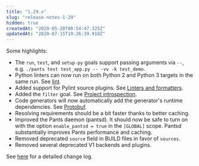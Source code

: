 ```yaml
---
title: "1.29.x"
slug: "release-notes-1-29"
hidden: true
createdAt: "2020-05-20T00:54:47.325Z"
updatedAt: "2020-07-15T19:26:39.918Z"
---
```

Some highlights:

- The `run`, `test`, and `setup-py` goals support passing arguments via `--`, e.g. `./pants test test_app.py -- -vv -k test_demo`.
- Python linters can now run on both Python 2 and Python 3 targets in the same run. See [lint](doc:python-lint-goal).
- Added support for Pylint source plugins. See [Linters and formatters](doc:python-linters-and-formatters).
- Added the `filter` goal. See [Project introspection](doc:project-introspection).
- Code generators will now automatically add the generator's runtime dependencies. See [Protobuf](doc:protobuf).
- Resolving requirements should be a bit faster thanks to better caching.
- Improved the Pants daemon (pantsd). It should now be safe to turn on with the option `enable_pantsd = true` in the `[GLOBAL]` scope. Pantsd substantially improves Pants performance and caching.
- Removed deprecated `source` field in BUILD files in favor of `sources`.
- Removed several deprecated V1 backends and plugins.

See [here](https://github.com/pantsbuild/pants/blob/master/src/python/pants/notes/1.29.x.rst) for a detailed change log.
